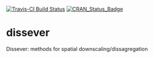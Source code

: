 [![Travis-CI Build Status](https://travis-ci.org/pierreroudier/dissever.svg?branch=master)](https://travis-ci.org/pierreroudier/dissever)
[![CRAN_Status_Badge](http://www.r-pkg.org/badges/version/dissever)](http://cran.r-project.org/web/packages/dissever)

# dissever
Dissever: methods for spatial downscaling/dissagregation
